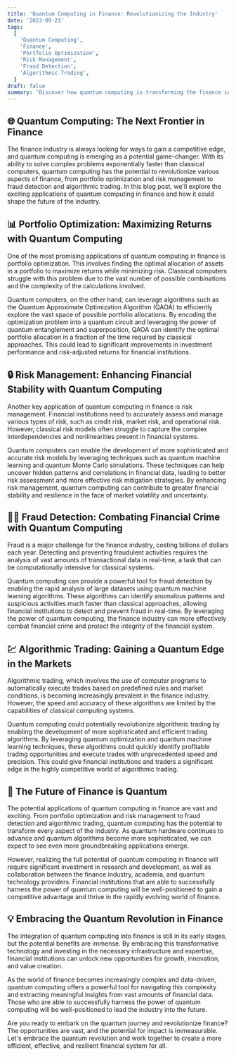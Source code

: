 ```yaml
---
title: 'Quantum Computing in Finance: Revolutionizing the Industry'
date: '2023-09-23'
tags:
  [
    'Quantum Computing',
    'Finance',
    'Portfolio Optimization',
    'Risk Management',
    'Fraud Detection',
    'Algorithmic Trading',
  ]
draft: false
summary: 'Discover how quantum computing is transforming the finance industry, from portfolio optimization and risk management to fraud detection and algorithmic trading. Learn about the potential applications and benefits of this cutting-edge technology in the world of finance.'
---
```


## 🌐 Quantum Computing: The Next Frontier in Finance

The finance industry is always looking for ways to gain a competitive edge, and quantum computing is emerging as a potential game-changer. With its ability to solve complex problems exponentially faster than classical computers, quantum computing has the potential to revolutionize various aspects of finance, from portfolio optimization and risk management to fraud detection and algorithmic trading. In this blog post, we'll explore the exciting applications of quantum computing in finance and how it could shape the future of the industry.

## 📊 Portfolio Optimization: Maximizing Returns with Quantum Computing

One of the most promising applications of quantum computing in finance is portfolio optimization. This involves finding the optimal allocation of assets in a portfolio to maximize returns while minimizing risk. Classical computers struggle with this problem due to the vast number of possible combinations and the complexity of the calculations involved.

Quantum computers, on the other hand, can leverage algorithms such as the Quantum Approximate Optimization Algorithm (QAOA) to efficiently explore the vast space of possible portfolio allocations. By encoding the optimization problem into a quantum circuit and leveraging the power of quantum entanglement and superposition, QAOA can identify the optimal portfolio allocation in a fraction of the time required by classical approaches. This could lead to significant improvements in investment performance and risk-adjusted returns for financial institutions.

## 🔒 Risk Management: Enhancing Financial Stability with Quantum Computing

Another key application of quantum computing in finance is risk management. Financial institutions need to accurately assess and manage various types of risk, such as credit risk, market risk, and operational risk. However, classical risk models often struggle to capture the complex interdependencies and nonlinearities present in financial systems.

Quantum computers can enable the development of more sophisticated and accurate risk models by leveraging techniques such as quantum machine learning and quantum Monte Carlo simulations. These techniques can help uncover hidden patterns and correlations in financial data, leading to better risk assessment and more effective risk mitigation strategies. By enhancing risk management, quantum computing can contribute to greater financial stability and resilience in the face of market volatility and uncertainty.

## 🕵️‍♂️ Fraud Detection: Combating Financial Crime with Quantum Computing

Fraud is a major challenge for the finance industry, costing billions of dollars each year. Detecting and preventing fraudulent activities requires the analysis of vast amounts of transactional data in real-time, a task that can be computationally intensive for classical systems.

Quantum computing can provide a powerful tool for fraud detection by enabling the rapid analysis of large datasets using quantum machine learning algorithms. These algorithms can identify anomalous patterns and suspicious activities much faster than classical approaches, allowing financial institutions to detect and prevent fraud in real-time. By leveraging the power of quantum computing, the finance industry can more effectively combat financial crime and protect the integrity of the financial system.

## 💹 Algorithmic Trading: Gaining a Quantum Edge in the Markets

Algorithmic trading, which involves the use of computer programs to automatically execute trades based on predefined rules and market conditions, is becoming increasingly prevalent in the finance industry. However, the speed and accuracy of these algorithms are limited by the capabilities of classical computing systems.

Quantum computing could potentially revolutionize algorithmic trading by enabling the development of more sophisticated and efficient trading algorithms. By leveraging quantum optimization and quantum machine learning techniques, these algorithms could quickly identify profitable trading opportunities and execute trades with unprecedented speed and precision. This could give financial institutions and traders a significant edge in the highly competitive world of algorithmic trading.

## 🚀 The Future of Finance is Quantum

The potential applications of quantum computing in finance are vast and exciting. From portfolio optimization and risk management to fraud detection and algorithmic trading, quantum computing has the potential to transform every aspect of the industry. As quantum hardware continues to advance and quantum algorithms become more sophisticated, we can expect to see even more groundbreaking applications emerge.

However, realizing the full potential of quantum computing in finance will require significant investment in research and development, as well as collaboration between the finance industry, academia, and quantum technology providers. Financial institutions that are able to successfully harness the power of quantum computing will be well-positioned to gain a competitive advantage and thrive in the rapidly evolving world of finance.

## 💡 Embracing the Quantum Revolution in Finance

The integration of quantum computing into finance is still in its early stages, but the potential benefits are immense. By embracing this transformative technology and investing in the necessary infrastructure and expertise, financial institutions can unlock new opportunities for growth, innovation, and value creation.

As the world of finance becomes increasingly complex and data-driven, quantum computing offers a powerful tool for navigating this complexity and extracting meaningful insights from vast amounts of financial data. Those who are able to successfully harness the power of quantum computing will be well-positioned to lead the industry into the future.

Are you ready to embark on the quantum journey and revolutionize finance? The opportunities are vast, and the potential for impact is immeasurable. Let's embrace the quantum revolution and work together to create a more efficient, effective, and resilient financial system for all.
